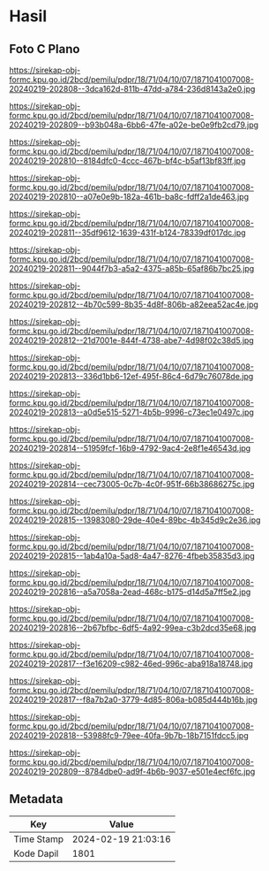 # Hasil

## Foto C Plano

https://sirekap-obj-formc.kpu.go.id/2bcd/pemilu/pdpr/18/71/04/10/07/1871041007008-20240219-202808--3dca162d-811b-47dd-a784-236d8143a2e0.jpg

https://sirekap-obj-formc.kpu.go.id/2bcd/pemilu/pdpr/18/71/04/10/07/1871041007008-20240219-202809--b93b048a-6bb6-47fe-a02e-be0e9fb2cd79.jpg

https://sirekap-obj-formc.kpu.go.id/2bcd/pemilu/pdpr/18/71/04/10/07/1871041007008-20240219-202810--8184dfc0-4ccc-467b-bf4c-b5af13bf83ff.jpg

https://sirekap-obj-formc.kpu.go.id/2bcd/pemilu/pdpr/18/71/04/10/07/1871041007008-20240219-202810--a07e0e9b-182a-461b-ba8c-fdff2a1de463.jpg

https://sirekap-obj-formc.kpu.go.id/2bcd/pemilu/pdpr/18/71/04/10/07/1871041007008-20240219-202811--35df9612-1639-431f-b124-78339df017dc.jpg

https://sirekap-obj-formc.kpu.go.id/2bcd/pemilu/pdpr/18/71/04/10/07/1871041007008-20240219-202811--9044f7b3-a5a2-4375-a85b-65af86b7bc25.jpg

https://sirekap-obj-formc.kpu.go.id/2bcd/pemilu/pdpr/18/71/04/10/07/1871041007008-20240219-202812--4b70c599-8b35-4d8f-806b-a82eea52ac4e.jpg

https://sirekap-obj-formc.kpu.go.id/2bcd/pemilu/pdpr/18/71/04/10/07/1871041007008-20240219-202812--21d7001e-844f-4738-abe7-4d98f02c38d5.jpg

https://sirekap-obj-formc.kpu.go.id/2bcd/pemilu/pdpr/18/71/04/10/07/1871041007008-20240219-202813--336d1bb6-12ef-495f-86c4-6d79c76078de.jpg

https://sirekap-obj-formc.kpu.go.id/2bcd/pemilu/pdpr/18/71/04/10/07/1871041007008-20240219-202813--a0d5e515-5271-4b5b-9996-c73ec1e0497c.jpg

https://sirekap-obj-formc.kpu.go.id/2bcd/pemilu/pdpr/18/71/04/10/07/1871041007008-20240219-202814--51959fcf-16b9-4792-9ac4-2e8f1e46543d.jpg

https://sirekap-obj-formc.kpu.go.id/2bcd/pemilu/pdpr/18/71/04/10/07/1871041007008-20240219-202814--cec73005-0c7b-4c0f-951f-66b38686275c.jpg

https://sirekap-obj-formc.kpu.go.id/2bcd/pemilu/pdpr/18/71/04/10/07/1871041007008-20240219-202815--13983080-29de-40e4-89bc-4b345d9c2e36.jpg

https://sirekap-obj-formc.kpu.go.id/2bcd/pemilu/pdpr/18/71/04/10/07/1871041007008-20240219-202815--1ab4a10a-5ad8-4a47-8276-4fbeb35835d3.jpg

https://sirekap-obj-formc.kpu.go.id/2bcd/pemilu/pdpr/18/71/04/10/07/1871041007008-20240219-202816--a5a7058a-2ead-468c-b175-d14d5a7ff5e2.jpg

https://sirekap-obj-formc.kpu.go.id/2bcd/pemilu/pdpr/18/71/04/10/07/1871041007008-20240219-202816--2b67bfbc-6df5-4a92-99ea-c3b2dcd35e68.jpg

https://sirekap-obj-formc.kpu.go.id/2bcd/pemilu/pdpr/18/71/04/10/07/1871041007008-20240219-202817--f3e16209-c982-46ed-996c-aba918a18748.jpg

https://sirekap-obj-formc.kpu.go.id/2bcd/pemilu/pdpr/18/71/04/10/07/1871041007008-20240219-202817--f8a7b2a0-3779-4d85-806a-b085d444b16b.jpg

https://sirekap-obj-formc.kpu.go.id/2bcd/pemilu/pdpr/18/71/04/10/07/1871041007008-20240219-202818--53988fc9-79ee-40fa-9b7b-18b7151fdcc5.jpg

https://sirekap-obj-formc.kpu.go.id/2bcd/pemilu/pdpr/18/71/04/10/07/1871041007008-20240219-202809--8784dbe0-ad9f-4b6b-9037-e501e4ecf6fc.jpg


## Metadata

| Key        | Value               |
| ---------- | ------------------- |
| Time Stamp | 2024-02-19 21:03:16 |
| Kode Dapil | 1801                |



